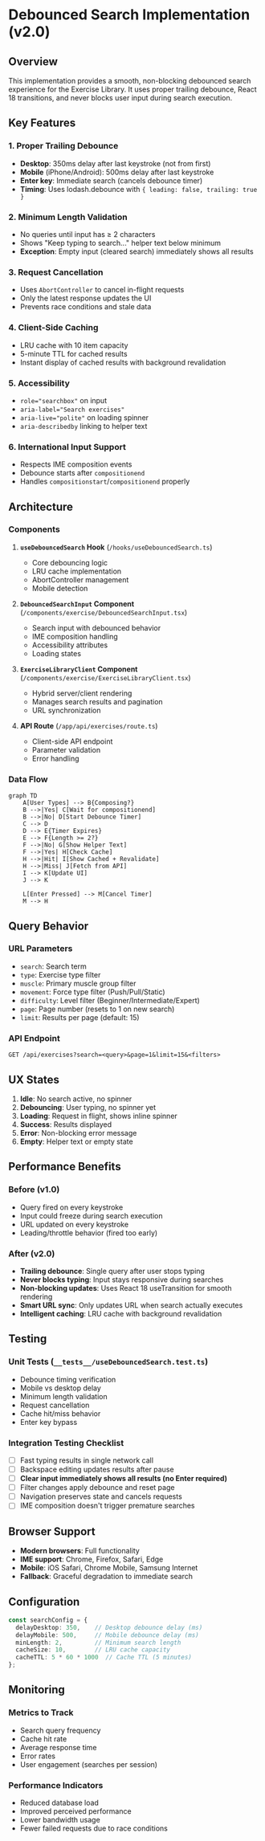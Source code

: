 # Debounced Search Implementation (v2.0)

## Overview

This implementation provides a smooth, non-blocking debounced search experience for the Exercise Library. It uses proper trailing debounce, React 18 transitions, and never blocks user input during search execution.

## Key Features

### 1. Proper Trailing Debounce
- **Desktop**: 350ms delay after last keystroke (not from first)
- **Mobile** (iPhone/Android): 500ms delay after last keystroke
- **Enter key**: Immediate search (cancels debounce timer)
- **Timing**: Uses lodash.debounce with `{ leading: false, trailing: true }`

### 2. Minimum Length Validation
- No queries until input has ≥ 2 characters
- Shows "Keep typing to search..." helper text below minimum
- **Exception**: Empty input (cleared search) immediately shows all results

### 3. Request Cancellation
- Uses `AbortController` to cancel in-flight requests
- Only the latest response updates the UI
- Prevents race conditions and stale data

### 4. Client-Side Caching
- LRU cache with 10 item capacity
- 5-minute TTL for cached results
- Instant display of cached results with background revalidation

### 5. Accessibility
- `role="searchbox"` on input
- `aria-label="Search exercises"` 
- `aria-live="polite"` on loading spinner
- `aria-describedby` linking to helper text

### 6. International Input Support
- Respects IME composition events
- Debounce starts after `compositionend`
- Handles `compositionstart`/`compositionend` properly

## Architecture

### Components

1. **`useDebouncedSearch` Hook** (`/hooks/useDebouncedSearch.ts`)
   - Core debouncing logic
   - LRU cache implementation
   - AbortController management
   - Mobile detection

2. **`DebouncedSearchInput` Component** (`/components/exercise/DebouncedSearchInput.tsx`)
   - Search input with debounced behavior
   - IME composition handling
   - Accessibility attributes
   - Loading states

3. **`ExerciseLibraryClient` Component** (`/components/exercise/ExerciseLibraryClient.tsx`)
   - Hybrid server/client rendering
   - Manages search results and pagination
   - URL synchronization

4. **API Route** (`/app/api/exercises/route.ts`)
   - Client-side API endpoint
   - Parameter validation
   - Error handling

### Data Flow

```mermaid
graph TD
    A[User Types] --> B{Composing?}
    B -->|Yes| C[Wait for compositionend]
    B -->|No| D[Start Debounce Timer]
    C --> D
    D --> E{Timer Expires}
    E --> F{Length >= 2?}
    F -->|No| G[Show Helper Text]
    F -->|Yes| H[Check Cache]
    H -->|Hit| I[Show Cached + Revalidate]
    H -->|Miss| J[Fetch from API]
    I --> K[Update UI]
    J --> K
    
    L[Enter Pressed] --> M[Cancel Timer]
    M --> H
```

## Query Behavior

### URL Parameters
- `search`: Search term
- `type`: Exercise type filter
- `muscle`: Primary muscle group filter
- `movement`: Force type filter (Push/Pull/Static)
- `difficulty`: Level filter (Beginner/Intermediate/Expert)
- `page`: Page number (resets to 1 on new search)
- `limit`: Results per page (default: 15)

### API Endpoint
```
GET /api/exercises?search=<query>&page=1&limit=15&<filters>
```

## UX States

1. **Idle**: No search active, no spinner
2. **Debouncing**: User typing, no spinner yet
3. **Loading**: Request in flight, shows inline spinner
4. **Success**: Results displayed
5. **Error**: Non-blocking error message
6. **Empty**: Helper text or empty state

## Performance Benefits

### Before (v1.0)
- Query fired on every keystroke
- Input could freeze during search execution
- URL updated on every keystroke
- Leading/throttle behavior (fired too early)

### After (v2.0)
- **Trailing debounce**: Single query after user stops typing
- **Never blocks typing**: Input stays responsive during searches
- **Non-blocking updates**: Uses React 18 useTransition for smooth rendering
- **Smart URL sync**: Only updates URL when search actually executes
- **Intelligent caching**: LRU cache with background revalidation

## Testing

### Unit Tests (`__tests__/useDebouncedSearch.test.ts`)
- Debounce timing verification
- Mobile vs desktop delay
- Minimum length validation
- Request cancellation
- Cache hit/miss behavior
- Enter key bypass

### Integration Testing Checklist
- [ ] Fast typing results in single network call
- [ ] Backspace editing updates results after pause
- [ ] **Clear input immediately shows all results (no Enter required)**
- [ ] Filter changes apply debounce and reset page
- [ ] Navigation preserves state and cancels requests
- [ ] IME composition doesn't trigger premature searches

## Browser Support

- **Modern browsers**: Full functionality
- **IME support**: Chrome, Firefox, Safari, Edge
- **Mobile**: iOS Safari, Chrome Mobile, Samsung Internet
- **Fallback**: Graceful degradation to immediate search

## Configuration

```typescript
const searchConfig = {
  delayDesktop: 350,    // Desktop debounce delay (ms)
  delayMobile: 500,     // Mobile debounce delay (ms)
  minLength: 2,         // Minimum search length
  cacheSize: 10,        // LRU cache capacity
  cacheTTL: 5 * 60 * 1000  // Cache TTL (5 minutes)
};
```

## Monitoring

### Metrics to Track
- Search query frequency
- Cache hit rate
- Average response time
- Error rates
- User engagement (searches per session)

### Performance Indicators
- Reduced database load
- Improved perceived performance
- Lower bandwidth usage
- Fewer failed requests due to race conditions
